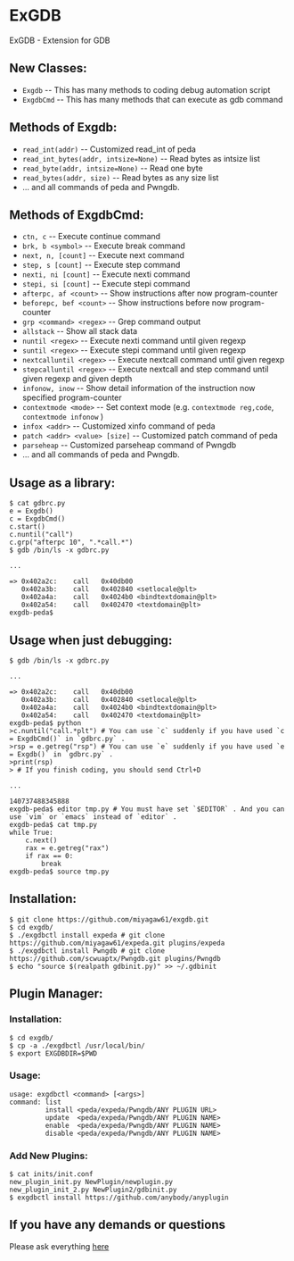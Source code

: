 ExGDB
=====

ExGDB - Extension for GDB

## New Classes:

* `Exgdb` -- This has many methods to coding debug automation script
* `ExgdbCmd` -- This has many methods that can execute as gdb command

## Methods of Exgdb:


* `read_int(addr)` -- Customized read_int of peda
* `read_int_bytes(addr, intsize=None)` -- Read bytes as intsize list
* `read_byte(addr, intsize=None)` -- Read one byte
* `read_bytes(addr, size)` -- Read bytes as any size list
* ... and all commands of peda and Pwngdb.

## Methods of ExgdbCmd:

* `ctn, c` -- Execute continue command
* `brk, b <symbol>` -- Execute break command
* `next, n, [count]` -- Execute next command
* `step, s [count]` -- Execute step command
* `nexti, ni [count]` -- Execute nexti command
* `stepi, si [count]` -- Execute stepi command
* `afterpc, af <count>` -- Show instructions after now program-counter
* `beforepc, bef <count>` -- Show instructions before now program-counter
* `grp <command> <regex>` -- Grep command output
* `allstack` -- Show all stack data
* `nuntil <regex>` -- Execute nexti command until given regexp
* `suntil <regex>` -- Execute stepi command until given regexp
* `nextcalluntil <regex>` -- Execute nextcall command until given regexp
* `stepcalluntil <regex>` -- Execute nextcall and step command until given regexp and given depth
* `infonow, inow` -- Show detail information of the instruction now specified program-counter
* `contextmode <mode>` -- Set context mode (e.g. `contextmode reg,code`, `contextmode infonow` )
* `infox <addr>` -- Customized xinfo command of peda
* `patch <addr> <value> [size]` -- Customized patch command of peda
* `parseheap` -- Customized parseheap command of Pwngdb
* ... and all commands of peda and Pwngdb.

## Usage as a library:

    $ cat gdbrc.py
    e = Exgdb()
    c = ExgdbCmd()
    c.start()
    c.nuntil("call")
    c.grp("afterpc 10", ".*call.*")
    $ gdb /bin/ls -x gdbrc.py

    ...

    => 0x402a2c:    call   0x40db00
       0x402a3b:    call   0x402840 <setlocale@plt>
       0x402a4a:    call   0x4024b0 <bindtextdomain@plt>
       0x402a54:    call   0x402470 <textdomain@plt>
    exgdb-peda$ 

## Usage when just debugging:

    $ gdb /bin/ls -x gdbrc.py

    ...

    => 0x402a2c:    call   0x40db00
       0x402a3b:    call   0x402840 <setlocale@plt>
       0x402a4a:    call   0x4024b0 <bindtextdomain@plt>
       0x402a54:    call   0x402470 <textdomain@plt>
    exgdb-peda$ python
    >c.nuntil("call.*plt") # You can use `c` suddenly if you have used `c = ExgdbCmd()` in `gdbrc.py` .
    >rsp = e.getreg("rsp") # You can use `e` suddenly if you have used `e = Exgdb()` in `gdbrc.py` .
    >print(rsp)
    > # If you finish coding, you should send Ctrl+D

    ...

    140737488345888
    exgdb-peda$ editor tmp.py # You must have set `$EDITOR` . And you can use `vim` or `emacs` instead of `editor` .
    exgdb-peda$ cat tmp.py
    while True:
        c.next()
        rax = e.getreg("rax")
        if rax == 0:
            break
    exgdb-peda$ source tmp.py

## Installation:

    $ git clone https://github.com/miyagaw61/exgdb.git
    $ cd exgdb/
    $ ./exgdbctl install expeda # git clone https://github.com/miyagaw61/expeda.git plugins/expeda
    $ ./exgdbctl install Pwngdb # git clone https://github.com/scwuaptx/Pwngdb.git plugins/Pwngdb
    $ echo "source $(realpath gdbinit.py)" >> ~/.gdbinit

## Plugin Manager:

### Installation:

    $ cd exgdb/
    $ cp -a ./exgdbctl /usr/local/bin/
    $ export EXGDBDIR=$PWD

### Usage:

    usage: exgdbctl <command> [<args>]
    command: list
             install <peda/expeda/Pwngdb/ANY PLUGIN URL>
             update  <peda/expeda/Pwngdb/ANY PLUGIN NAME>
             enable  <peda/expeda/Pwngdb/ANY PLUGIN NAME>
             disable <peda/expeda/Pwngdb/ANY PLUGIN NAME>

### Add New Plugins:

    $ cat inits/init.conf
    new_plugin_init.py NewPlugin/newplugin.py
    new_plugin_init_2.py NewPlugin2/gdbinit.py
    $ exgdbctl install https://github.com/anybody/anyplugin

## If you have any demands or questions

Please ask everything [here](https://peing.net/ja/miyagaw61)
